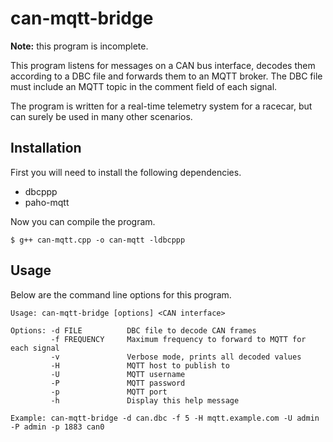 # can-mqtt-bridge

**Note:** this program is incomplete.

This program listens for messages on a CAN bus interface, decodes them according to a DBC file and forwards them to an MQTT broker. The DBC file must include an MQTT topic in the comment field of each signal.

The program is written for a real-time telemetry system for a racecar, but can surely be used in many other scenarios.

## Installation

First you will need to install the following dependencies.

 - dbcppp
 - paho-mqtt

Now you can compile the program.

    $ g++ can-mqtt.cpp -o can-mqtt -ldbcppp

## Usage

Below are the command line options for this program.

    Usage: can-mqtt-bridge [options] <CAN interface>

    Options: -d FILE          DBC file to decode CAN frames
             -f FREQUENCY     Maximum frequency to forward to MQTT for each signal
             -v               Verbose mode, prints all decoded values
             -H               MQTT host to publish to
             -U               MQTT username
             -P               MQTT password
             -p               MQTT port
             -h               Display this help message

    Example: can-mqtt-bridge -d can.dbc -f 5 -H mqtt.example.com -U admin -P admin -p 1883 can0


